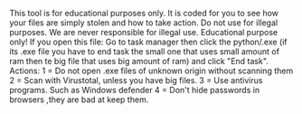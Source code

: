 This tool is for educational purposes only. It is coded for you to see how your files are simply stolen and how to take action. Do not use for illegal purposes. We are never responsible for illegal use. Educational purpose only!
If you open this file: Go to task manager then click the python/.exe (if its .exe file you have to end task the small one that uses small amount of ram
then te big file that uses big amount of ram) and click "End task".
 Actions:
 1 = Do not open .exe files of unknown origin without scanning them
 2 = Scan with Virustotal, unless you have big files.
 3 = Use antivirus programs. Such as Windows defender
 4 = Don't hide passwords in browsers ,they are bad at keep them.
